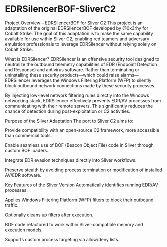 # EDRSilencerBOF-SliverC2
Project Overview – EDRSilencerBOF for Sliver C2
This project is an adaptation of the original EDRSilencerBOF developed by @0x3rhy for Cobalt Strike. The goal of this adaptation is to make the same capability available for use within Sliver C2, enabling red teamers and adversary emulation professionals to leverage EDRSilencer without relying solely on Cobalt Strike.

What is EDRSilencer?
EDRSilencer is an offensive security tool designed to neutralize the outbound telemetry capabilities of EDR (Endpoint Detection and Response) and antivirus software.
Rather than terminating or uninstalling these security products—which could raise alarms—EDRSilencer leverages the Windows Filtering Platform (WFP) to silently block outbound network connections made by these security processes.

By injecting low-level network filtering rules directly into the Windows networking stack, EDRSilencer effectively prevents EDR/AV processes from communicating with their remote servers. This significantly reduces the chance of detection during post-exploitation or C2 activities.

Purpose of the Sliver Adaptation
The port to Sliver C2 aims to:

Provide compatibility with an open-source C2 framework, more accessible than commercial tools.

Enable seamless use of BOF (Beacon Object File) code in Sliver through custom BOF loaders.

Integrate EDR evasion techniques directly into Sliver workflows.

Preserve stealth by avoiding process termination or modification of installed AV/EDR software.

Key Features of the Sliver Version
Automatically identifies running EDR/AV processes.

Applies Windows Filtering Platform (WFP) filters to block their outbound traffic.

Optionally cleans up filters after execution.

BOF code refactored to work within Sliver-compatible memory and execution models.

Supports custom process targeting via allow/deny lists.


